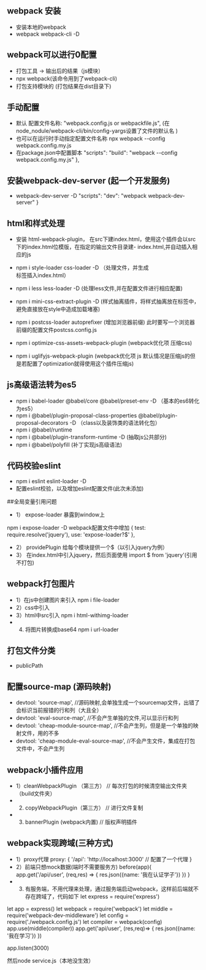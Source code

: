 ## webpack 安装
- 安装本地的webpack
- webpack webpack-cli -D

## webpack可以进行0配置
- 打包工具 -> 输出后的结果（js模块）
- npx webpack(该命令用到了webpack-cli)
- 打包支持模块的 (打包结果在dist目录下)

## 手动配置
- 默认 配置文件名称: "webpack.config.js or webpackfile.js",   (在node_nodule/webpack-cli/bin/config-yargs设置了文件的默认名 )
- 也可以在运行时手动指定配置文件名称 npx webpack --config webpack.config.my.js
- 在package.json中配置脚本
"scripts": 
    "build": "webpack --config webpack.config.my.js"
  },

## 安装webpack-dev-server (起一个开发服务)
- webpack-dev-server -D
"scripts": 
    "dev": "webpack webpack-dev-server"
}

## html和样式处理
  - 安装 html-webpack-plugin， 在src下建index.html，使用这个插件会以src下的index.html位模版，在指定的输出文件目录建- index.html,并自动插入相应的js

  - npm i style-loader css-loader -D  （处理文件，并生成<style></style>标签插入index.html）
  - npm i less less-loader -D (处理less文件,并在配置文件进行相应配置)

  - npm i mini-css-extract-plugin -D  (样式抽离插件，将样式抽离放在<link>标签中，避免直接放在style中造成加载堵塞)

  - npm i postcss-loader autoprefixer (增加浏览器前缀) 此时要写一个浏览器前缀的配置文件postcss.config.js

  - npm i optimize-css-assets-webpack-plugin (webpack优化项 压缩css)
  - npm i uglifyjs-webpack-plugin (webpack优化项 js 默认情况是压缩js的但是若配置了optimization就得使用这个插件压缩js)

## js高级语法转为es5
  - npm i babel-loader @babel/core @babel/preset-env -D （基本的es6转化为es5）
  - npm i @babel/plugin-proposal-class-properties @babel/plugin-proposal-decorators -D （class以及装饰类的语法转化包）
  - npm i @babel/runtime
  - npm i @babel/plugin-transform-runtime -D (抽取js公共部分)
  - npm i @babel/polyfill (补丁实现js高级语法)

## 代码校验eslint
- npm i eslint eslint-loader -D
- 配置eslint校验，以及增加eslint配置文件(此次未添加)

##全局变量引用问题
- 1） expose-loader 暴露到window上

 npm i expose-loader -D
 webpack配置文件中增加 {
          test: require.resolve('jquery'),
          use: 'expose-loader?$'
        }, 
- 2） providePlugin 给每个模块提供一个$（以引入jquery为例）
- 3） 在index.html中引入jquery，然后页面使用 import $ from 'jquery'(引用不打包)

## webpack打包图片
- 1）在js中创建图片来引入 npm i file-loader
- 2）css中引入
- 3）html中src引入 npm i html-withimg-loader
- 4) 将图片转换成base64 npm i url-loader

## 打包文件分类
- publicPath

## 配置source-map (源码映射)
- devtool: 'source-map', //源码映射,会单独生成一个sourcemap文件，出错了会标识当前报错的行和列（大且全）
- devtool: 'eval-source-map', //不会产生单独的文件,可以显示行和列
- devtool: 'cheap-module-source-map', //不会产生列，但是是一个单独的映射文件，用的不多
- devtool: 'cheap-module-eval-source-map', //不会产生文件，集成在打包文件中，不会产生列

## webpack小插件应用
- 1）cleanWebpackPlugin （第三方） // 每次打包的时候清空输出文件夹（build文件夹）
- 2) copyWebpackPlugin（第三方） // 进行文件复制
- 3) bannerPlugin (webpack内置) // 版权声明插件

## webpack实现跨域(三种方式)
- 1）proxy代理
proxy: {
         '/api': 'http://localhost:3000' // 配置了一个代理
       }
- 2）前端只想mock数据(端时不需要服务方)
before(app){
          app.get('/api/user', (req,res) => {
           res.json({name: '我在认证学子'})
           })
        }
- 3) 有服务端，不用代理来处理，通过服务端启动webpack，这样前后端就不存在跨域了，代码如下
let express = require('express')

let app = express()
let webpack = require('webpack')
let middle = require('webpack-dev-middleware')
let config = require('./webpack.config.js')
let compiler = webpack(config)
app.use(middle(compiler))
app.get('api/user', (res,req)=> {
  res.json({name: '我在学习'})
})

app.listen(3000)

然后node service.js（本地没生效）